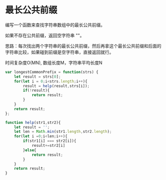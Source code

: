 # 最长公共前缀

编写一个函数来查找字符串数组中的最长公共前缀。

如果不存在公共前缀，返回空字符串 ""。

思路：每次找出两个字符串的最长公共前缀，然后再拿这个最长公共前缀和后面的字符串比较，如果碰到前缀是空字符串，直接返回就行。

时间复杂度O(MN), 数组长度M，字符串平均长度N

```js
var longestCommonPrefix = function(strs) {
    let result = strs[0];
    for(let i = 0;i<strs.length;i++){
        result = help(result,strs[i]);
        if(!result){
            return result;
        }
    }
    return result;
};

function help(str1,str2){
    let result = '';
    let len = Math.min(str1.length,str2.length);
    for(let i =0;i<len;i++){
        if(str1[i] === str2[i]){
            result+=str2[i]
        }else{
            return result;
        }
    }
    return result;
}
```
